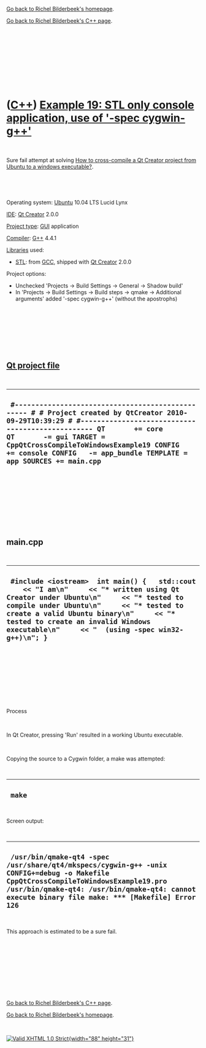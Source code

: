 [Go back to Richel Bilderbeek's homepage](index.htm).

[Go back to Richel Bilderbeek's C++ page](Cpp.htm).

 

 

 

 

 

([C++](Cpp.htm)) [Example 19: STL only console application, use of '-spec cygwin-g++'](CppQtCrosscompileToWindowsExample19.htm)
===============================================================================================================================

 

Sure fail attempt at solving [How to cross-compile a Qt Creator project
from Ubuntu to a windows executable?](CppQtCrosscompileToWindows.htm).

 

 

Operating system: [Ubuntu](http://www.ubuntu.com) 10.04 LTS Lucid Lynx

[IDE](CppIde.htm): [Qt Creator](CppQtCreator.htm) 2.0.0

[Project type](CppQtProjectType.htm): [GUI](CppGui.htm) application

[Compiler](CppCompiler.htm): [G++](CppGpp.htm) 4.4.1

[Libraries](CppLibrary.htm) used:

-   [STL](CppStl.htm): from [GCC](CppGcc.htm), shipped with [Qt
    Creator](CppQt.htm) 2.0.0

Project options:

-   Unchecked 'Projects -&gt; Build Settings -&gt; General -&gt; Shadow
    build'
-   In 'Projects -&gt; Build Settings -&gt; Build steps -&gt; qmake
    -&gt; Additional arguments' added '-spec cygwin-g++' (without
    the apostrophs)

 

 

 

 

[Qt project file](CppQtProjectFile.htm)
---------------------------------------

 

  -----------------------------------------------------------------------------------------------------------------------------------------------------------------------------------------------------------------------------------------------------------------------------------------------------------------------------
  ` #------------------------------------------------- # # Project created by QtCreator 2010-09-29T10:39:29 # #------------------------------------------------- QT       += core QT       -= gui TARGET = CppQtCrossCompileToWindowsExample19 CONFIG   += console CONFIG   -= app_bundle TEMPLATE = app SOURCES += main.cpp`
  -----------------------------------------------------------------------------------------------------------------------------------------------------------------------------------------------------------------------------------------------------------------------------------------------------------------------------

 

 

 

 

 

main.cpp
--------

 

  -------------------------------------------------------------------------------------------------------------------------------------------------------------------------------------------------------------------------------------------------------------------------------------------------------------------------
  ` #include <iostream>  int main() {   std::cout     << "I am\n"     << "* written using Qt Creator under Ubuntu\n"     << "* tested to compile under Ubuntu\n"     << "* tested to create a valid Ubuntu binary\n"     << "* tested to create an invalid Windows executable\n"     << "  (using -spec win32-g++)\n"; }`
  -------------------------------------------------------------------------------------------------------------------------------------------------------------------------------------------------------------------------------------------------------------------------------------------------------------------------

 

 

 

 

 

Process

 

In Qt Creator, pressing 'Run' resulted in a working Ubuntu executable.

 

Copying the source to a Cygwin folder, a make was attempted:

 

  ---------
  ` make`
  ---------

 

Screen output:

 

  -----------------------------------------------------------------------------------------------------------------------------------------------------------------------------------------------------------------------------------------
  ` /usr/bin/qmake-qt4 -spec /usr/share/qt4/mkspecs/cygwin-g++ -unix CONFIG+=debug -o Makefile CppQtCrossCompileToWindowsExample19.pro /usr/bin/qmake-qt4: /usr/bin/qmake-qt4: cannot execute binary file make: *** [Makefile] Error 126`
  -----------------------------------------------------------------------------------------------------------------------------------------------------------------------------------------------------------------------------------------

 

This approach is estimated to be a sure fail.

 

 

 

 

 

[Go back to Richel Bilderbeek's C++ page](Cpp.htm).

[Go back to Richel Bilderbeek's homepage](index.htm).

 

[![Valid XHTML 1.0 Strict](valid-xhtml10.png){width="88"
height="31"}](http://validator.w3.org/check?uri=referer)
